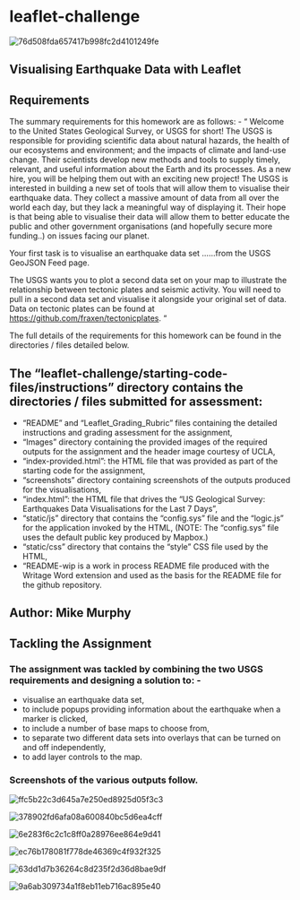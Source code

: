 # leaflet-challenge
![76d508fda657417b998fc2d4101249fe](https://user-images.githubusercontent.com/89948865/160492486-5e407f87-0d92-4540-aa66-29a101cee5d8.png)

## Visualising Earthquake Data with Leaflet

## Requirements
The summary requirements for this homework are as follows: -
“ Welcome to the United States Geological Survey, or USGS for short! The USGS is responsible for providing scientific data about natural hazards, the health of our ecosystems and environment; and the impacts of climate and land-use change. Their scientists develop new methods and tools to supply timely, relevant, and useful information about the Earth and its processes. As a new hire, you will be helping them out with an exciting new project!
The USGS is interested in building a new set of tools that will allow them to visualise their earthquake data. They collect a massive amount of data from all over the world each day, but they lack a meaningful way of displaying it. Their hope is that being able to visualise their data will allow them to better educate the public and other government organisations (and hopefully secure more funding..) on issues facing our planet. 

Your first task is to visualise an earthquake data set ……from the USGS GeoJSON Feed page. 

The USGS wants you to plot a second data set on your map to illustrate the relationship between tectonic plates and seismic activity. You will need to pull in a second data set and visualise it alongside your original set of data. Data on tectonic plates can be found at https://github.com/fraxen/tectonicplates. “ 

The full details of the requirements for this homework can be found in the directories / files detailed below. 

## The “leaflet-challenge/starting-code-files/instructions” directory contains the directories / files submitted for assessment:
* “README” and “Leaflet_Grading_Rubric” files containing the detailed instructions and grading assessment for the assignment,
* “Images” directory containing the provided images of the required outputs for the assignment and the header image courtesy of UCLA,
* “index-provided.html”: the HTML file that was provided as part of the starting code for the assignment,
* “screenshots” directory containing screenshots of the outputs produced for the visualisations,
* “index.html”: the HTML file that drives the “US Geological Survey: Earthquakes Data Visualisations for the Last 7 Days”,
* “static/js” directory that contains the “config.sys” file and the “logic.js” for the application invoked by the HTML,
 	(NOTE: The “config.sys” file uses the default public key produced by Mapbox.)
* “static/css” directory that contains the “style” CSS file used by the HTML,
* “README-wip is a work in process README file produced with the Writage Word extension and used as the basis for the README file for the github repository. 

## Author: Mike Murphy
## Tackling the Assignment
### The assignment was tackled by combining the two USGS requirements and designing a solution to: -
* visualise an earthquake data set,
* to include popups providing information about the earthquake when a marker is clicked,
* to include a number of base maps to choose from,
* to separate two different data sets into overlays that can be turned on and off independently,
* to add layer controls to the map. 

### Screenshots of the various outputs follow.

![ffc5b22c3d645a7e250ed8925d05f3c3](https://user-images.githubusercontent.com/89948865/160493822-7cf51519-3854-42e0-8b19-6969fb0a8096.png) 

![378902fd6afa08a600840bc5d6ea4cff](https://user-images.githubusercontent.com/89948865/160493936-6372117b-cd21-45d6-a72e-a056c569577e.png) 

![6e283f6c2c1c8ff0a28976ee864e9d41](https://user-images.githubusercontent.com/89948865/160494055-2f833c44-4ed0-4f2c-9cb4-f9c407aac2e9.png)

![ec76b178081f778de46369c4f932f325](https://user-images.githubusercontent.com/89948865/160494167-65b88131-68eb-4177-a81f-6e1802457216.png) 

![63dd1d7b36264c8d235f2d36d8bae9df](https://user-images.githubusercontent.com/89948865/160494300-ab731964-118e-4e36-9755-225f9f4d3ee8.png)

![9a6ab309734a1f8eb11eb716ac895e40](https://user-images.githubusercontent.com/89948865/160494360-85c945c0-44fb-4da6-9e6d-4beb4954fc7e.png)






